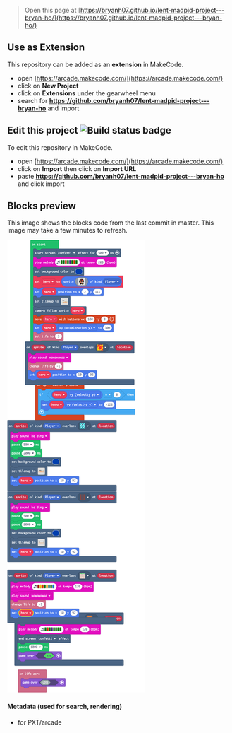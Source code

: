  


> Open this page at [https://bryanh07.github.io/lent-madpid-project---bryan-ho/](https://bryanh07.github.io/lent-madpid-project---bryan-ho/)

## Use as Extension

This repository can be added as an **extension** in MakeCode.

* open [https://arcade.makecode.com/](https://arcade.makecode.com/)
* click on **New Project**
* click on **Extensions** under the gearwheel menu
* search for **https://github.com/bryanh07/lent-madpid-project---bryan-ho** and import

## Edit this project ![Build status badge](https://github.com/bryanh07/lent-madpid-project---bryan-ho/workflows/MakeCode/badge.svg)

To edit this repository in MakeCode.

* open [https://arcade.makecode.com/](https://arcade.makecode.com/)
* click on **Import** then click on **Import URL**
* paste **https://github.com/bryanh07/lent-madpid-project---bryan-ho** and click import

## Blocks preview

This image shows the blocks code from the last commit in master.
This image may take a few minutes to refresh.

![A rendered view of the blocks](https://github.com/bryanh07/lent-madpid-project---bryan-ho/raw/master/.github/makecode/blocks.png)

#### Metadata (used for search, rendering)

* for PXT/arcade
<script src="https://makecode.com/gh-pages-embed.js"></script><script>makeCodeRender("{{ site.makecode.home_url }}", "{{ site.github.owner_name }}/{{ site.github.repository_name }}");</script>

